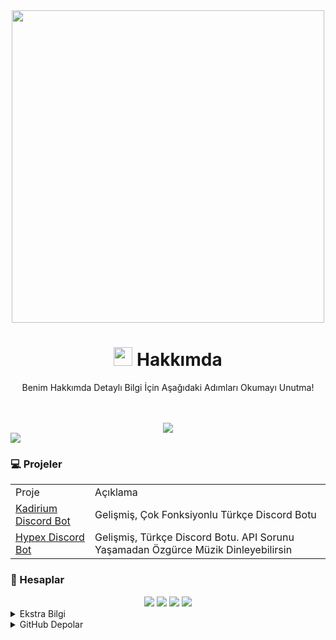 <div align="center">
<img src= "https://user-images.githubusercontent.com/52673172/148129605-f5beb7f1-d0e7-4962-92da-059ec3eb87e9.png" width="500px">
</div>

<div align="center">
  <h1><img src="https://raw.githubusercontent.com/iampavangandhi/iampavangandhi/master/gifs/Hi.gif" width="30px"> Hakkımda</h1> 
  <!-- <p>Discord Onaylı Geliştiriciyim.</p> -->
    <p>Benim Hakkımda Detaylı Bilgi İçin Aşağıdaki Adımları Okumayı Unutma!</p>
  <br>
  <br>
</div>

<!-- Yazı Presence Kısmı -->
<div align="center">
  <img src= "https://readme-typing-svg.herokuapp.com?color=EFFF46&background=FF000000&center=yanl%C4%B1%C5%9F&vCenter=yanl%C4%B1%C5%9F&lines=Kadirium+Developer;JavaScript;NodeJS;TypeScript;Java;Web+Design;Web+Developer">
</div>

<!-- Spotify Presence Kısmı -->
 <div align= "left">
    <img src= "https://spotify-recently-played-readme.vercel.app/api?user=3ps0gb42l4ebj1s1qaofqq3iq&count=1">
</div>
 
<!-- Discord Presence Kısmı -->
<!-- 
<div align="right">
    <a href="https://discord.com/users/425656085228027904" target="_blank">
  <img src="https://lanyard-profile-readme.vercel.app/api/425656085228027904"></a>
</div>
   -->

 ### 💻 Projeler
<table align="center">
  <tr>
    <td>Proje</td>
    <td>Açıklama</td>
  </tr>
  <tr>
    <td><a href="https://discord.com/api/oauth2/authorize?client_id=548838888777580554&permissions=8&redirect_uri=https%3A%2F%2Fdiscord.com%2Finvite%2Fxhx7hVyV2N&response_type=code&scope=bot%20guilds.join%20applications.commands">Kadirium Discord Bot</a></td>
    <td>Gelişmiş, Çok Fonksiyonlu Türkçe Discord Botu</td>
  </tr>
  <tr>
    <td><a href="https://discord.com/api/oauth2/authorize?client_id=996027272442171432&permissions=8&redirect_uri=https%3A%2F%2Fdiscord.com%2Finvite%2Fxhx7hVyV2N&response_type=code&scope=guilds.join%20bot%20applications.commands">Hypex Discord Bot</a></td>
    <td>Gelişmiş, Türkçe Discord Botu. API Sorunu Yaşamadan Özgürce Müzik Dinleyebilirsin</td>
  </tr>
</table>
  
  
### 👤 Hesaplar
<div align="center">
   <a href="https://discord.com/users/425656085228027904" target"blank_"><img src="https://img.shields.io/badge/discord%20-111111.svg?&style=for-the-badge&logo=discord&logoColor=white"></a>
  <a href="https://www.youtube.com/channel/UCZpodmb0g4T9zfR03Pp9RkQ/" target"blank_"><img src="https://img.shields.io/badge/Youtube%20-111111.svg?&style=for-the-badge&logo=youtube&logoColor=white"></a>
   <a href="https://github.com/memetkya" target"blank_"><img src="https://img.shields.io/badge/GitHub%20-111111.svg?&style=for-the-badge&logo=github&logoColor=white"></a>
 <!--  <a href="https://open.spotify.com/user/q3g6qbtferll26lky9bptfwfn?si=35881eab86bd4b2a" target"blank_"><img src="https://img.shields.io/badge/Spotify%20-111111.svg?&style=for-the-badge&logo=spotify&logoColor=white"></a>
       <a href="https://twitter.com/ervelll" target"blank_"><img src="https://img.shields.io/badge/Twitter%20-111111.svg?&style=for-the-badge&logo=twitter&logoColor=white"></a>
  -->
<a href="https://discord.gg/RRhWDTmP5K" target"blank_"><img src="https://img.shields.io/badge/server%20-111111.svg?&style=for-the-badge&logo=discord&logoColor=white"></a>
</div>
  
<details>
<summary>Ekstra Bilgi</summary>
<!-- Ekstra Bilgi Kısmı -->
  <div align ="center">
  <a href="https://github.com/memetkya">
  <img src="https://github-readme-stats.vercel.app/api?username=memetkya&count_private=true&show_icons=true&hide_border=true&include_all_commits=true&theme=tokyonight&custom_title=memetkya%27s%20GitHub%20Stats"></a> 
  </div>
  
  <div align ="center">
  <a href="https://github.com/memetkya">
  <img src="https://github-readme-stats.vercel.app/api/top-langs/?username=memetkya"></a> 
  </div>
  
  <div align ="center">
  <a href="https://github.com/memetkya">
  <img src="https://github-readme-stats.vercel.app/api/top-langs/?username=memetkya&layout=compa"></a> 
  </div>
  
  <div align ="center">
  <a href="https://github.com/memetkya">
  <img src="https://github-readme-stats.vercel.app/api/top-langs/?username=memetkya&layout=compact"></a> 
  </div>
  
</details>

<details>
<summary>GitHub Depolar</summary>
<!-- Github Depo Kısmı -->
  <a href="https://github.com/memetkya/GitHub_Depo">
    <img align="center" src="https://github-readme-stats.vercel.app/api/pin/?username=memetkya&repo=github-readme-stats" />
  </a>
  <a href="https://github.com/memetkya/GitHub_Depo">
    <img align="center" src="https://github-readme-stats.vercel.app/api/pin/?username=memetkya&repo=convoychat" />
  </a>
</details>

<!--
<details>
<summary>Daha Fazla Bilgi</summary>
    
### 💎 Deneyim
<div align="center">
<img src="https://img.shields.io/badge/javascript%20-%23323330.svg?&style=for-the-badge&logo=javascript&logoColor=%23F7DF1E"> 
<img src="https://img.shields.io/badge/python%20-%2343853D.svg?&style=for-the-badge&logo=python&logoColor=white">
<img src="https://img.shields.io/badge/html5%20-%23E34F26.svg?&style=for-the-badge&logo=html5&logoColor=white">  
<img src="https://img.shields.io/badge/-Nodejs-43853d?style=for-the-badge&logo=Node.js&logoColor=white">
  <img src="https://img.shields.io/badge/-C sharp-43853d?style=for-the-badge&logo=C sharp&logoColor=white">
</div>
  
### 📦 Uygulamalar
<div align="center">
<img src="https://img.shields.io/badge/-Firefox-FF7139?style=for-the-badge&logo=firefox-browser&logoColor=white"> 
<img src="https://img.shields.io/badge/-Discord-5865F2?style=for-the-badge&logo=discord&logoColor=white"> 
<img src="https://img.shields.io/badge/-Spotify-1ED760?style=for-the-badge&logo=spotify&logoColor=white">
<img src="https://img.shields.io/badge/-Authy-EC1C24?style=for-the-badge&logo=authy&logoColor=white">
</div>

### ⚙️ Aletler
<div align="center">
<img src="https://img.shields.io/badge/-NPM-CB3837?style=for-the-badge&logo=npm&logoColor=white">
<img src="https://img.shields.io/static/v1?style=for-the-badge&message=pnpm&color=F69220&logo=pnpm&logoColor=FFF&label=">
</div>
</details>
-->
